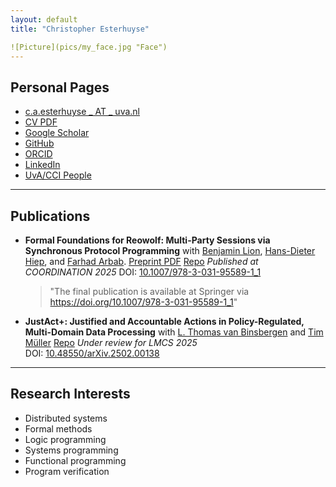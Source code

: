 ```yaml
---
layout: default
title: "Christopher Esterhuyse"

![Picture](pics/my_face.jpg "Face")
---
```


## Personal Pages

- [c.a.esterhuyse _ AT _ uva.nl](c.a.esterhuyseATuva.nl)  
- [CV PDF](/cv.pdf)  
- [Google Scholar](https://scholar.google.com/citations?user=A27CKwsAAAAJ)  
- [GitHub](https://github.com/sirkibsirkib)  
- [ORCID](https://orcid.org/0000-0002-9124-9092)  
- [LinkedIn](https://www.linkedin.com/in/caesterhuyse)  
- [UvA/CCI People](https://cci-research.nl/author/christopher-esterhuyse/)

---

## Publications

- **Formal Foundations for Reowolf: Multi-Party Sessions via Synchronous Protocol Programming**
    with [Benjamin Lion](https://benjaminlion.fr/), [Hans-Dieter Hiep](https://www.drheap.nl/), and [Farhad Arbab](https://homepages.cwi.nl/~farhad/).
  [Preprint PDF](/preprints/reowolf_foundations_preprint.pdf)
  [Repo](https://zenodo.org/records/15247834)
  _Published at COORDINATION 2025_
  DOI: [10.1007/978-3-031-95589-1_1](https://doi.org/10.1007/978-3-031-95589-1_1)  
  > "The final publication is available at Springer via https://doi.org/10.1007/978-3-031-95589-1_1"

- **JustAct+: Justified and Accountable Actions in Policy-Regulated, Multi-Domain Data Processing**
    with [L. Thomas van Binsbergen](https://ltvanbinsbergen.nl/) and [Tim Müller](https://orcid.org/0000-0002-9759-5973)
    [Repo](https://zenodo.org/records/15470286)
  _Under review for LMCS 2025_  
  DOI: [10.48550/arXiv.2502.00138](https://doi.org/10.48550/arXiv.2502.00138)

---


## Research Interests

- Distributed systems
- Formal methods
- Logic programming
- Systems programming
- Functional programming
- Program verification